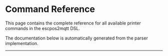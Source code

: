 # Command Reference

This page contains the complete reference for all available printer commands in the escpos2mqtt DSL.

The documentation below is automatically generated from the parser implementation.

---

<!-- cmdrun cargo run --bin generate_docs markdown -->
